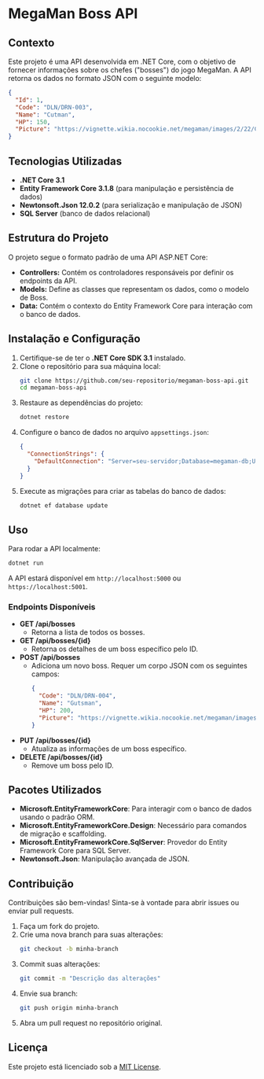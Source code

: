 # MegaMan Boss API

## Contexto
Este projeto é uma API desenvolvida em .NET Core, com o objetivo de fornecer informações sobre os chefes ("bosses") do jogo MegaMan. A API retorna os dados no formato JSON com o seguinte modelo:

```json
{
  "Id": 1,
  "Code": "DLN/DRN-003",
  "Name": "Cutman",
  "HP": 150,
  "Picture": "https://vignette.wikia.nocookie.net/megaman/images/2/22/Cutman.png"
}
```

## Tecnologias Utilizadas
- **.NET Core 3.1**
- **Entity Framework Core 3.1.8** (para manipulação e persistência de dados)
- **Newtonsoft.Json 12.0.2** (para serialização e manipulação de JSON)
- **SQL Server** (banco de dados relacional)

## Estrutura do Projeto
O projeto segue o formato padrão de uma API ASP.NET Core:

- **Controllers:** Contém os controladores responsáveis por definir os endpoints da API.
- **Models:** Define as classes que representam os dados, como o modelo de Boss.
- **Data:** Contém o contexto do Entity Framework Core para interação com o banco de dados.

## Instalação e Configuração
1. Certifique-se de ter o **.NET Core SDK 3.1** instalado.
2. Clone o repositório para sua máquina local:
   ```bash
   git clone https://github.com/seu-repositorio/megaman-boss-api.git
   cd megaman-boss-api
   ```
3. Restaure as dependências do projeto:
   ```bash
   dotnet restore
   ```
4. Configure o banco de dados no arquivo `appsettings.json`:
   ```json
   {
     "ConnectionStrings": {
       "DefaultConnection": "Server=seu-servidor;Database=megaman-db;User Id=seu-usuario;Password=sua-senha;"
     }
   }
   ```
5. Execute as migrações para criar as tabelas do banco de dados:
   ```bash
   dotnet ef database update
   ```

## Uso
Para rodar a API localmente:
```bash
dotnet run
```
A API estará disponível em `http://localhost:5000` ou `https://localhost:5001`.

### Endpoints Disponíveis

- **GET /api/bosses**
  - Retorna a lista de todos os bosses.
- **GET /api/bosses/{id}**
  - Retorna os detalhes de um boss específico pelo ID.
- **POST /api/bosses**
  - Adiciona um novo boss. Requer um corpo JSON com os seguintes campos:
    ```json
    {
      "Code": "DLN/DRN-004",
      "Name": "Gutsman",
      "HP": 200,
      "Picture": "https://vignette.wikia.nocookie.net/megaman/images/1/1e/Gutsman.png"
    }
    ```
- **PUT /api/bosses/{id}**
  - Atualiza as informações de um boss específico.
- **DELETE /api/bosses/{id}**
  - Remove um boss pelo ID.

## Pacotes Utilizados
- **Microsoft.EntityFrameworkCore**: Para interagir com o banco de dados usando o padrão ORM.
- **Microsoft.EntityFrameworkCore.Design**: Necessário para comandos de migração e scaffolding.
- **Microsoft.EntityFrameworkCore.SqlServer**: Provedor do Entity Framework Core para SQL Server.
- **Newtonsoft.Json**: Manipulação avançada de JSON.

## Contribuição
Contribuições são bem-vindas! Sinta-se à vontade para abrir issues ou enviar pull requests.

1. Faça um fork do projeto.
2. Crie uma nova branch para suas alterações:
   ```bash
   git checkout -b minha-branch
   ```
3. Commit suas alterações:
   ```bash
   git commit -m "Descrição das alterações"
   ```
4. Envie sua branch:
   ```bash
   git push origin minha-branch
   ```
5. Abra um pull request no repositório original.

## Licença
Este projeto está licenciado sob a [MIT License](LICENSE).
